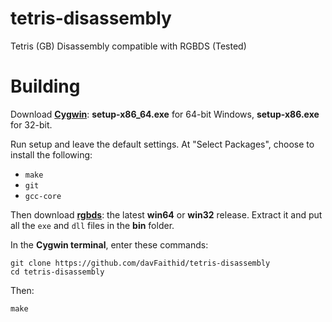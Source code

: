 # tetris-disassembly
Tetris (GB) Disassembly compatible with RGBDS (Tested)
# Building
Download [**Cygwin**](http://cygwin.com/install.html): **setup-x86_64.exe** for 64-bit Windows, **setup-x86.exe** for 32-bit.

Run setup and leave the default settings. At "Select Packages", choose to install the following:

- `make`
- `git`
- `gcc-core`

Then download [**rgbds**](https://github.com/rednex/rgbds/releases/): the latest **win64** or **win32** release. Extract it and put all the `exe` and `dll` files in the **bin** folder.

In the **Cygwin terminal**, enter these commands:

	git clone https://github.com/davFaithid/tetris-disassembly
	cd tetris-disassembly

Then:

	make
